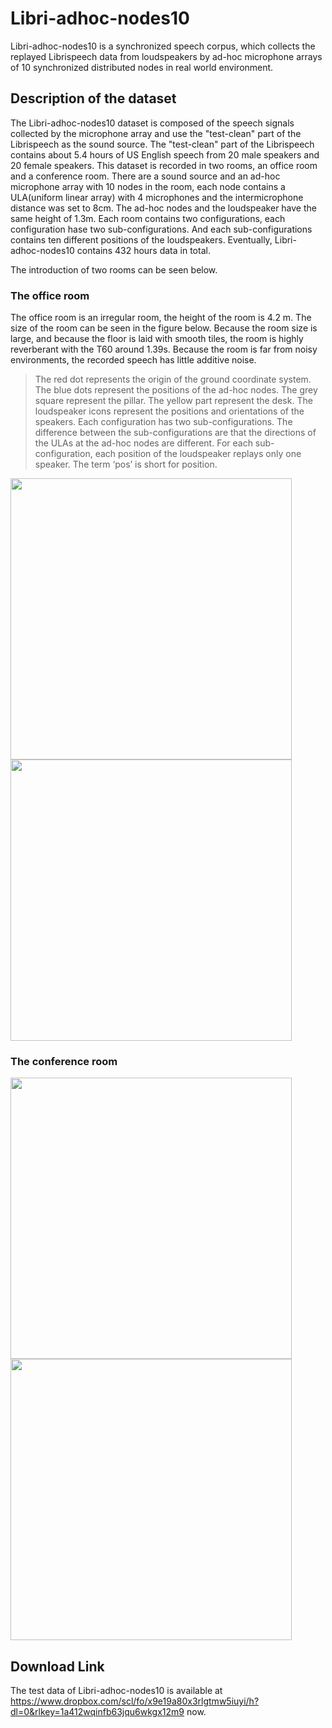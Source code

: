 # **Libri-adhoc-nodes10**
Libri-adhoc-nodes10 is a synchronized speech corpus, which collects the replayed Librispeech data from loudspeakers by ad-hoc microphone arrays of 10 synchronized distributed nodes in real world environment.
## **Description of the dataset**
The Libri-adhoc-nodes10 dataset is composed of the speech signals collected by the microphone array and use the "test-clean" part of the Librispeech as the sound source.  The "test-clean" part of the Librispeech contains about 5.4 hours of US English speech from 20 male speakers and 20 female speakers. This dataset is recorded in two rooms, an office room and a conference room. There are a sound source and an ad-hoc microphone array with 10 nodes in the room, each node contains a ULA(uniform linear array) with 4 microphones and the intermicrophone distance was set to 8cm. The ad-hoc nodes and the loudspeaker have the same height of 1.3m. Each room contains two configurations, each configuration hase two sub-configurations. And each sub-configurations contains ten different positions of the loudspeakers. Eventually, Libri-adhoc-nodes10 contains 432 hours data in total. 

The introduction of two rooms can be seen below.

### **The office room**
The office room is an irregular room, the height of the room is 4.2 m. The size of the room can be seen in the figure below. Because the room size is large, and because the floor is laid with smooth tiles, the room is highly reverberant with the T60 around 1.39s. Because the room is far from noisy environments, the recorded speech has little additive noise.

>The red dot represents the origin of the ground coordinate system. The blue dots represent the positions of the ad-hoc nodes. The grey square represent the pillar. The yellow part represent the desk. The loudspeaker icons represent the positions and orientations of the speakers. Each configuration has two sub-configurations. The difference between the sub-configurations are that the directions of the ULAs at the ad-hoc nodes are different. For each sub-configuration, each position of the loudspeaker replays only one speaker.  The term ‘pos’ is short for position. 

<img src="https://github.com/Liu-sp/Libri-adhoc-nodes10/blob/main/images/room1_1.png" width="450"><img src="https://github.com/Liu-sp/Libri-adhoc-nodes10/blob/main/images/room1_2.png" width="450">

### **The conference room**

<img src="https://github.com/Liu-sp/Libri-adhoc-nodes10/blob/main/images/room2_1.png" width="450"><img src="https://github.com/Liu-sp/Libri-adhoc-nodes10/blob/main/images/room2_2.png" width="450">



## **Download Link**
The test data of Libri-adhoc-nodes10 is available at https://www.dropbox.com/scl/fo/x9e19a80x3rlgtmw5iuyi/h?dl=0&rlkey=1a412wqinfb63jqu6wkgx12m9 now.

